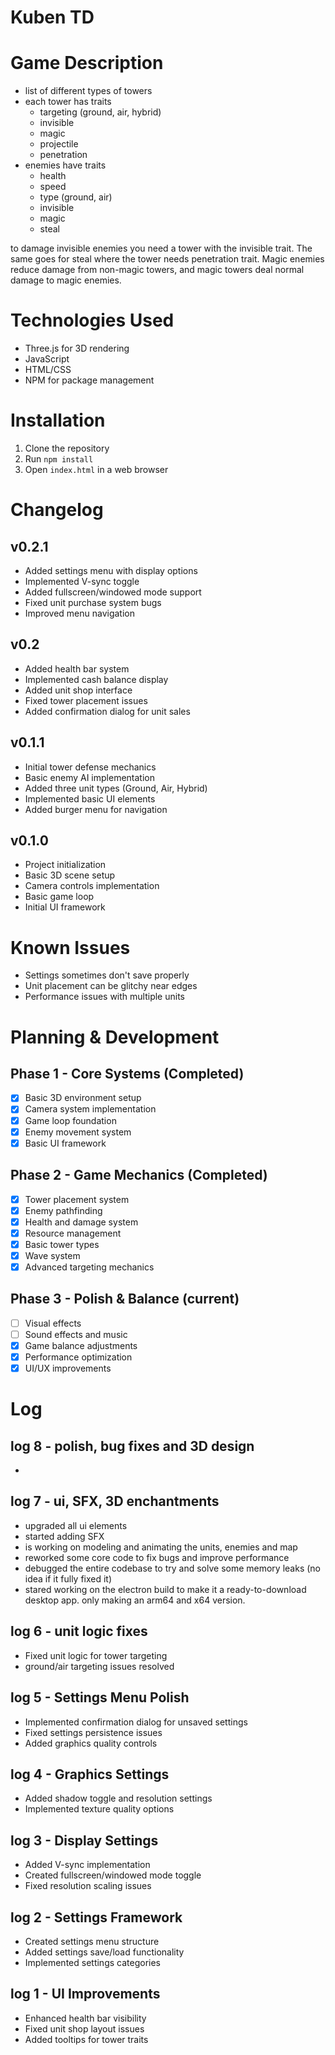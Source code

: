 # Kuben TD

# Game Description
* list of different types of towers
* each tower has traits
  * targeting (ground, air, hybrid)
  * invisible
  * magic
  * projectile
  * penetration
* enemies have traits
  * health
  * speed
  * type (ground, air)
  * invisible
  * magic
  * steal

to damage invisible enemies you need a tower with the invisible trait. The same goes for steal where the tower needs penetration trait. Magic enemies reduce damage from non-magic towers, and magic towers deal normal damage to magic enemies.

# Technologies Used
- Three.js for 3D rendering
- JavaScript 
- HTML/CSS
- NPM for package management

# Installation
1. Clone the repository
2. Run `npm install`
3. Open `index.html` in a web browser

# Changelog

## v0.2.1
- Added settings menu with display options
- Implemented V-sync toggle
- Added fullscreen/windowed mode support
- Fixed unit purchase system bugs
- Improved menu navigation

## v0.2
- Added health bar system
- Implemented cash balance display
- Added unit shop interface
- Fixed tower placement issues
- Added confirmation dialog for unit sales

## v0.1.1 
- Initial tower defense mechanics
- Basic enemy AI implementation
- Added three unit types (Ground, Air, Hybrid)
- Implemented basic UI elements
- Added burger menu for navigation

## v0.1.0 
- Project initialization
- Basic 3D scene setup
- Camera controls implementation
- Basic game loop
- Initial UI framework

# Known Issues
- Settings sometimes don't save properly
- Unit placement can be glitchy near edges
- Performance issues with multiple units

# Planning & Development

## Phase 1 - Core Systems (Completed)
- [x] Basic 3D environment setup
- [x] Camera system implementation
- [x] Game loop foundation
- [x] Enemy movement system
- [x] Basic UI framework

## Phase 2 - Game Mechanics (Completed)
- [x] Tower placement system
- [x] Enemy pathfinding
- [x] Health and damage system
- [x] Resource management
- [x] Basic tower types
- [x] Wave system
- [x] Advanced targeting mechanics

## Phase 3 - Polish & Balance (current)
- [ ] Visual effects
- [ ] Sound effects and music
- [x] Game balance adjustments
- [x] Performance optimization
- [x] UI/UX improvements

# Log
## log 8 - polish, bug fixes and 3D design
- 

## log 7 - ui, SFX, 3D enchantments
- upgraded all ui elements
- started adding SFX 
- is working on modeling and animating the units, enemies and map
- reworked some core code to fix bugs and improve performance
- debugged the entire codebase to try and solve some memory leaks (no idea if it fully fixed it)
- stared working on the electron build to make it a ready-to-download desktop app. only making an arm64 and x64 version.

## log 6 - unit logic fixes
- Fixed unit logic for tower targeting
- ground/air targeting issues resolved

## log 5 - Settings Menu Polish
- Implemented confirmation dialog for unsaved settings
- Fixed settings persistence issues
- Added graphics quality controls

## log 4 - Graphics Settings
- Added shadow toggle and resolution settings
- Implemented texture quality options

## log 3 - Display Settings
- Added V-sync implementation
- Created fullscreen/windowed mode toggle
- Fixed resolution scaling issues

## log 2 - Settings Framework
- Created settings menu structure
- Added settings save/load functionality
- Implemented settings categories

## log 1 - UI Improvements
- Enhanced health bar visibility
- Fixed unit shop layout issues
- Added tooltips for tower traits